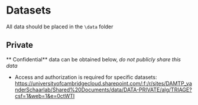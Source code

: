 # Datasets

All data should be placed in the ``\data`` folder

## Private
** Confidential** data can be obtained below, *do not publicly share this data*
* Access and authorization is required for specific datasets: https://universityofcambridgecloud.sharepoint.com/:f:/r/sites/DAMTP_vanderSchaarlab/Shared%20Documents/data/DATA-PRIVATE/alg/TRIAGE?csf=1&web=1&e=0ctWTI
